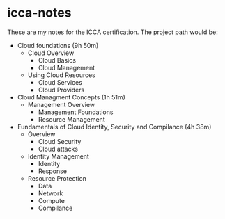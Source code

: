 # icca-notes

These are my notes for the ICCA certification.
The project path would be:
- Cloud foundations (9h 50m)
    - Cloud Overview
      - Cloud Basics
      - Cloud Management
    - Using Cloud Resources
        - Cloud Services
        - Cloud Providers
- Cloud Managment Concepts (1h 51m)
    - Management Overview
        - Management Foundations
        - Resource Management
- Fundamentals of Cloud Identity, Security and Compilance (4h 38m)
    - Overview
        - Cloud Security
        - Cloud attacks
    - Identity Management
        - Identity
        - Response
    - Resource Protection
        - Data
        - Network
        - Compute
        - Compilance 
